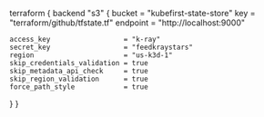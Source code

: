 terraform {
  backend "s3" {
    bucket   = "kubefirst-state-store"
    key      = "terraform/github/tfstate.tf"
    endpoint = "http://localhost:9000"

    access_key                  = "k-ray"
    secret_key                  = "feedkraystars"
    region                      = "us-k3d-1"
    skip_credentials_validation = true
    skip_metadata_api_check     = true
    skip_region_validation      = true
    force_path_style            = true
  }
}

